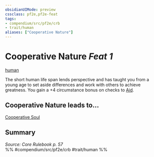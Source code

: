 ```yaml
---
obsidianUIMode: preview
cssclass: pf2e,pf2e-feat
tags:
- compendium/src/pf2e/crb
- trait/human
aliases: ["Cooperative Nature"]
---
```

# Cooperative Nature  *Feat 1*  
[human](../../rules/traits/human.md)  


The short human life span lends perspective and has taught you from a young age to set aside differences and work with others to achieve greatness. You gain a +4 circumstance bonus on checks to [Aid](../../rules/actions/aid.md).

## Cooperative Nature leads to...

[Cooperative Soul](cooperative-soul.md)

## Summary

*Source: Core Rulebook p. 57*  
%% #compendium/src/pf2e/crb #trait/human %%